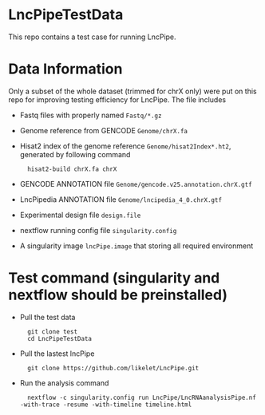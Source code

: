 # LncPipeTestData

This repo contains a test case for running LncPipe.  

# Data Information   

Only a subset of the whole dataset (trimmed for chrX only) were put on this repo for improving testing efficiency for LncPipe. 
The file includes  

* Fastq files with properly named `Fastq/*.gz`  

* Genome reference from GENCODE `Genome/chrX.fa` 

* Hisat2 index of the genome reference `Genome/hisat2Index*.ht2`, generated by following command  

        hisat2-build chrX.fa chrX  
    
* GENCODE ANNOTATION file `Genome/gencode.v25.annotation.chrX.gtf`

* LncPipedia ANNOTATION file `Genome/lncipedia_4_0.chrX.gtf`

* Experimental design file `design.file`

* nextflow running config file `singularity.config`

* A singularity image `lncPipe.image` that storing all required environment


# Test command  (singularity and nextflow should be preinstalled)

* Pull the test data 

        git clone test
        cd LncPipeTestData

* Pull the lastest lncPipe  

        git clone https://github.com/likelet/LncPipe.git 

* Run the analysis command  

        nextflow -c singularity.config run LncPipe/LncRNAanalysisPipe.nf -with-trace -resume -with-timeline timeline.html


        
